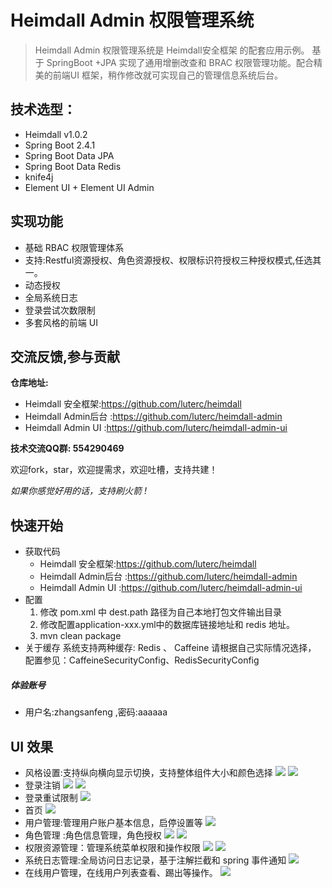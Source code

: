 # Heimdall Admin 权限管理系统

>  Heimdall  Admin 权限管理系统是 Heimdall安全框架 的配套应用示例。
基于 SpringBoot +JPA 实现了通用增删改查和 BRAC 权限管理功能。配合精美的前端UI 框架，稍作修改就可实现自己的管理信息系统后台。

## 技术选型：

* Heimdall  v1.0.2
* Spring Boot 2.4.1
* Spring Boot Data JPA
* Spring Boot Data Redis
* knife4j
* Element UI + Element UI Admin


## 实现功能
* 基础 RBAC 权限管理体系
* 支持:Restful资源授权、角色资源授权、权限标识符授权三种授权模式,任选其一。
* 动态授权
* 全局系统日志
* 登录尝试次数限制
* 多套风格的前端 UI

## 交流反馈,参与贡献

**仓库地址:**

- Heimdall 安全框架:https://github.com/luterc/heimdall
- Heimdall Admin后台 :https://github.com/luterc/heimdall-admin
- Heimdall Admin UI :https://github.com/luterc/heimdall-admin-ui

**技术交流QQ群:	554290469**

欢迎fork，star，欢迎提需求，欢迎吐槽，支持共建！

*如果你感觉好用的话，支持刷火箭 !*


## 快速开始
* 获取代码
    - Heimdall 安全框架:https://github.com/luterc/heimdall
    - Heimdall Admin后台 :https://github.com/luterc/heimdall-admin
    - Heimdall Admin UI :https://github.com/luterc/heimdall-admin-ui
* 配置
    1. 修改 pom.xml 中 dest.path 路径为自己本地打包文件输出目录
    2. 修改配置application-xxx.yml中的数据库链接地址和 redis 地址。
    3. mvn clean package
* 关于缓存
 系统支持两种缓存: Redis 、 Caffeine
 请根据自己实际情况选择，
 配置参见：CaffeineSecurityConfig、RedisSecurityConfig
 
##### 体验账号

* 用户名:zhangsanfeng ,密码:aaaaaa



## UI 效果
* 风格设置:支持纵向横向显示切换，支持整体组件大小和颜色选择
![](doc/images/720F144A-A681-4557-BFEB-B898D90D0C46.png)
![](doc/images/C80D864B-653B-4A19-B293-15EE0B2B6170.png)
* 登录注销
![](doc/images/3ED9934F-D531-45ED-8D7A-411B1C321CA5.png)
![](doc/images/F0A16653-4A83-40F1-AC51-28251E6D6AD0.png)
* 登录重试限制
![](doc/images/E6146418-9521-422E-A3AC-DB1CC0A0E820.png)
* 首页
![](doc/images/CFDF8B42-B325-4A33-ACEF-7970AFC24A2A.png)
* 用户管理:管理用户账户基本信息，启停设置等
![](doc/images/03596802-6CEA-4B55-A964-C4766BA967EB.png)
* 角色管理 :角色信息管理，角色授权
![](doc/images/20C928F8-6D3F-4A0C-8418-479AA24719A7.png)
![](doc/images/A67A7B9C-0401-4E29-B959-F66E47799584.png)
* 权限资源管理：管理系统菜单权限和操作权限
![](doc/images/00FA75FB-86BA-4C1D-A574-2A1338BC7E53.png)
![](doc/images/D84133CD-FEAF-4E72-85F8-DF106688F657.png)
* 系统日志管理:全局访问日志记录，基于注解拦截和 spring 事件通知
![](doc/images/45A55662-6674-4CB9-8655-F44CEFE8E4C6.png)
* 在线用户管理，在线用户列表查看、踢出等操作。
![](doc/images/BD842C68-9C02-4019-8CB3-8E92A8792E2F.png)